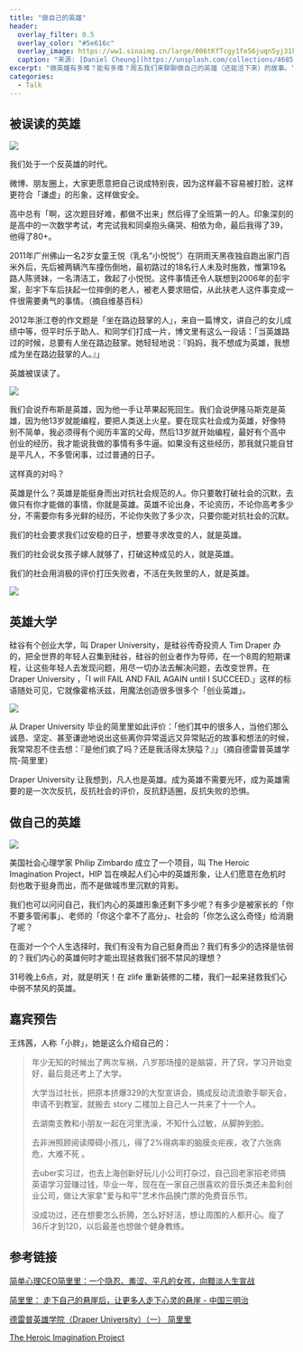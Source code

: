 ```yaml
---
title: "做自己的英雄"
header:
  overlay_filter: 0.5
  overlay_color: "#5e616c"
  overlay_image: https://ww1.sinaimg.cn/large/006tKfTcgy1fe56juqn5yj31kw0q71l5.jpg
  caption: "来源: [Daniel Cheung](https://unsplash.com/collections/468543/superheroes?photo=a03MfbjA_io)"
excerpt: "做英雄有多难？能有多难？周五我们来聊聊做自己的英雄（还能活下来）的故事。"
categories:
  - Talk
---
```


## 被误读的英雄

![](http://screwdriver.studio/assets/images/sw-dw.gif)

我们处于一个反英雄的时代。

微博、朋友圈上，大家更愿意把自己说成特别丧，因为这样最不容易被打脸，这样更符合「谦虚」的形象，这样做安全。

高中总有「啊，这次题目好难，都做不出来」然后得了全班第一的人。印象深刻的是高中的一次数学考试，考完试我和同桌抱头痛哭、相依为命，最后我得了39，他得了80+。

2011年广州佛山一名2岁女童王悦（乳名“小悦悦”）在阴雨天黑夜独自跑出家门百米外后，先后被两辆汽车撞伤倒地，最初路过的18名行人未及时施救，惟第19名路人陈贤妹，一名清洁工，救起了小悦悦。这件事情还令人联想到2006年的彭宇案，彭宇下车后扶起一位摔倒的老人，被老人要求赔偿，从此扶老人这件事变成一件很需要勇气的事情。（摘自维基百科）

2012年浙江卷的作文题是「坐在路边鼓掌的人」，来自一篇博文，讲自己的女儿成绩中等，但平时乐于助人、和同学们打成一片，博文里有这么一段话：「当英雄路过的时候，总要有人坐在路边鼓掌。她轻轻地说：『妈妈，我不想成为英雄，我想成为坐在路边鼓掌的人。』」

英雄被误读了。

![](http://screwdriver.studio/assets/images/r1-forest.gif)

我们会说乔布斯是英雄，因为他一手让苹果起死回生。我们会说伊隆马斯克是英雄，因为他13岁就能编程，要把人类送上火星。要在现实社会成为英雄，好像特别不简单，我必须得有个阅历丰富的父母，然后13岁就开始编程，最好有个高中创业的经历，我才能说我做的事情有多牛逼。如果没有这些经历，那我就只能自甘是平凡人，不多管闲事，过过普通的日子。

这样真的对吗？

英雄是什么？英雄是能挺身而出对抗社会规范的人。你只要敢打破社会的沉默，去做只有你才能做的事情，你就是英雄。英雄不论出身，不论资历，不论你高考多少分，不需要你有多光鲜的经历，不论你失败了多少次，只要你能对抗社会的沉默。

我们的社会要求我们过安稳的日子，想要寻求改变的人，就是英雄。

我们的社会说女孩子嫁人就够了，打破这种成见的人，就是英雄。

我们的社会用消极的评价打压失败者，不活在失败里的人，就是英雄。

![](http://screwdriver.studio/assets/images/hero.gif)

## 英雄大学

硅谷有个创业大学，叫 Draper University，是硅谷传奇投资人 Tim Draper 办的，把全世界的年轻人召集到硅谷，硅谷的创业者作为导师，在一个8周的短期课程，让这些年轻人去发现问题，用尽一切办法去解决问题，去改变世界。在 Draper University ，「I will FAIL AND FAIL AGAIN until I SUCCEED.」这样的标语随处可见，它就像霍格沃兹，用魔法创造很多很多个「创业英雄」。

![](http://screwdriver.studio/assets/images/du.jpg)

从 Draper University 毕业的简里里如此评价：「他们其中的很多人，当他们那么诚恳、坚定、甚至谦逊地说出这些离你异常遥远又异常贴近的故事和想法的时候，我常常忍不住去想：『是他们疯了吗？还是我活得太狭隘？』」（摘自德雷普英雄学院-简里里）

Draper University 让我想到，凡人也是英雄。成为英雄不需要光环，成为英雄需要的是一次次反抗，反抗社会的评价，反抗舒适圈，反抗失败的恐惧。

## 做自己的英雄

![](http://screwdriver.studio/assets/images/superman.gif)


美国社会心理学家 Philip Zimbardo 成立了一个项目，叫 The Heroic Imagination Project，HIP 旨在唤起人们心中的英雄形象，让人们愿意在危机时刻也敢于挺身而出，而不是做城市里沉默的背影。

我们也可以问问自己，我们内心的英雄形象还剩下多少呢？有多少是被家长的「你不要多管闲事」、老师的「你这个拿不了高分」、社会的「你怎么这么奇怪」给消磨了呢？

在面对一个个人生选择时，我们有没有为自己挺身而出？我们有多少的选择是怯弱的？我们内心的英雄何时才能出现拯救我们弱不禁风的理想？

31号晚上6点，对，就是明天！在 zlife 重新装修的二楼，我们一起来拯救我们心中弱不禁风的英雄。

## 嘉宾预告
王炜茜，人称「小胖」，她是这么介绍自己的：

> 年少无知的时候出了两次车祸，八岁那场撞的是脑袋，开了窍，学习开始变好，最后竟还考上了大学。
> 
> 大学当过社长，把原本挤爆329的大型宣讲会，搞成反动流浪歌手聊天会，申请不到教室，就搬去 story 二楼加上自己人一共来了十一个人。
> 
> 去湖南支教和小朋友一起在河里洗澡，不知什么过敏，从脚肿到脸。
> 
> 去非洲照顾阅读障碍小孩儿，得了2%得病率的脑膜炎疟疾，收了六张病危，大难不死 。
> 
> 去uber实习过，也去上海创新好玩儿小公司打杂过，自己回老家招老师搞英语学习营赚过钱，毕业一年，现在在一家自己很喜欢的音乐类还未盈利创业公司，做让大家拿"爱与和平"艺术作品换门票的免费音乐节。
> 
> 没成功过，还在想要怎么折腾，怎么好好活，想让周围的人都开心。瘦了36斤才到120，以后最差也想做个健身教练。


## 参考链接
[简单心理CEO简里里：一个隐忍、羞涩、平凡的女孩，向黯淡人生宣战](http://newseed.pedaily.cn/201603/201603031323671_all.shtml)

[简里里： 走下自己的悬崖后，让更多人走下心灵的悬崖 - 中国三明治](http://www.china30s.com/portfolio/a-%E4%B8%89%E6%98%8E%E6%B2%BB%E6%95%85%E4%BA%8B-story/%E7%AE%80%E9%87%8C%E9%87%8C%EF%BC%9A-%E8%B5%B0%E4%B8%8B%E8%87%AA%E5%B7%B1%E7%9A%84%E6%82%AC%E5%B4%96%E5%90%8E%EF%BC%8C%E8%AE%A9%E6%9B%B4%E5%A4%9A%E4%BA%BA%E8%B5%B0%E4%B8%8B%E5%BF%83%E7%81%B5%E7%9A%84)

[德雷普英雄学院（Draper University）（一）   简里里](https://site.douban.com/243256/widget/notes/17317912/note/381001048/)

[The Heroic Imagination Project](http://heroicimagination.org/)
